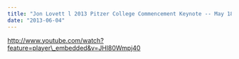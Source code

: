 ```yaml
---
title: "Jon Lovett l 2013 Pitzer College Commencement Keynote -- May 18, 2013"
date: "2013-06-04"
---
```


http://www.youtube.com/watch?feature=player\_embedded&v=JHl80Wmpj40
